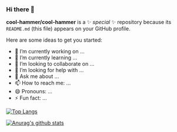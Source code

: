 ### Hi there 👋

**cool-hammer/cool-hammer** is a ✨ _special_ ✨ repository because its `README.md` (this file) appears on your GitHub profile.

Here are some ideas to get you started:

- 🔭 I’m currently working on ...
- 🌱 I’m currently learning ...
- 👯 I’m looking to collaborate on ...
- 🤔 I’m looking for help with ...
- 💬 Ask me about ...
- 📫 How to reach me: ...
- 😄 Pronouns: ...
- ⚡ Fun fact: ...

[![Top Langs](https://github-readme-stats.vercel.app/api/top-langs/?username=cool-hammer)](https://github.com/anuraghazra/github-readme-stats)

[![Anurag's github stats](https://github-readme-stats.vercel.app/api?username=cool-hammer)](https://github.com/anuraghazra/github-readme-stats)
